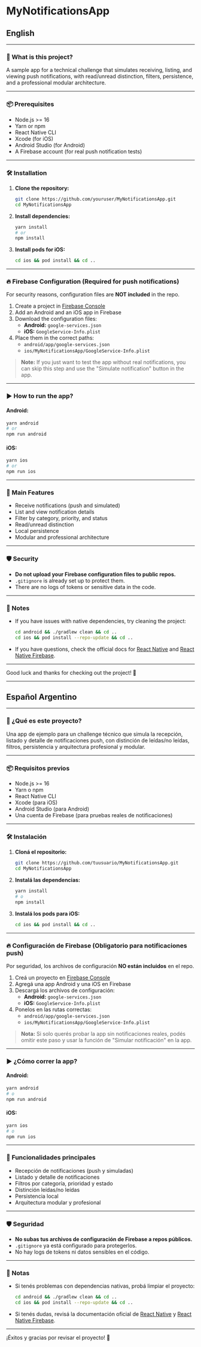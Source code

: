 # MyNotificationsApp

## English

---

### 🚀 What is this project?
A sample app for a technical challenge that simulates receiving, listing, and viewing push notifications, with read/unread distinction, filters, persistence, and a professional modular architecture.

---

### 📦 Prerequisites
- Node.js >= 16
- Yarn or npm
- React Native CLI
- Xcode (for iOS)
- Android Studio (for Android)
- A Firebase account (for real push notification tests)

---

### 🛠️ Installation

1. **Clone the repository:**
   ```sh
   git clone https://github.com/youruser/MyNotificationsApp.git
   cd MyNotificationsApp
   ```

2. **Install dependencies:**
   ```sh
   yarn install
   # or
   npm install
   ```

3. **Install pods for iOS:**
   ```sh
   cd ios && pod install && cd ..
   ```

---

### 🔥 Firebase Configuration (Required for push notifications)

For security reasons, configuration files are **NOT included** in the repo.

1. Create a project in [Firebase Console](https://console.firebase.google.com/)
2. Add an Android and an iOS app in Firebase
3. Download the configuration files:
   - **Android:** `google-services.json`
   - **iOS:** `GoogleService-Info.plist`
4. Place them in the correct paths:
   - `android/app/google-services.json`
   - `ios/MyNotificationsApp/GoogleService-Info.plist`

> **Note:** If you just want to test the app without real notifications, you can skip this step and use the "Simulate notification" button in the app.

---

### ▶️ How to run the app?

#### **Android:**
```sh
yarn android
# or
npm run android
```

#### **iOS:**
```sh
yarn ios
# or
npm run ios
```

---

### 🧪 Main Features
- Receive notifications (push and simulated)
- List and view notification details
- Filter by category, priority, and status
- Read/unread distinction
- Local persistence
- Modular and professional architecture

---

### 🛡️ Security
- **Do not upload your Firebase configuration files to public repos.**
- `.gitignore` is already set up to protect them.
- There are no logs of tokens or sensitive data in the code.

---

### 📝 Notes
- If you have issues with native dependencies, try cleaning the project:
  ```sh
  cd android && ./gradlew clean && cd ..
  cd ios && pod install --repo-update && cd ..
  ```
- If you have questions, check the official docs for [React Native](https://reactnative.dev/) and [React Native Firebase](https://rnfirebase.io/).

---

Good luck and thanks for checking out the project! 🚀

---

## Español Argentino

---

### 🚀 ¿Qué es este proyecto?
Una app de ejemplo para un challenge técnico que simula la recepción, listado y detalle de notificaciones push, con distinción de leídas/no leídas, filtros, persistencia y arquitectura profesional y modular.

---

### 📦 Requisitos previos
- Node.js >= 16
- Yarn o npm
- React Native CLI
- Xcode (para iOS)
- Android Studio (para Android)
- Una cuenta de Firebase (para pruebas reales de notificaciones)

---

### 🛠️ Instalación

1. **Cloná el repositorio:**
   ```sh
   git clone https://github.com/tuusuario/MyNotificationsApp.git
   cd MyNotificationsApp
   ```

2. **Instalá las dependencias:**
   ```sh
   yarn install
   # o
   npm install
   ```

3. **Instalá los pods para iOS:**
   ```sh
   cd ios && pod install && cd ..
   ```

---

### 🔥 Configuración de Firebase (Obligatorio para notificaciones push)

Por seguridad, los archivos de configuración **NO están incluidos** en el repo.

1. Creá un proyecto en [Firebase Console](https://console.firebase.google.com/)
2. Agregá una app Android y una iOS en Firebase
3. Descargá los archivos de configuración:
   - **Android:** `google-services.json`
   - **iOS:** `GoogleService-Info.plist`
4. Ponelos en las rutas correctas:
   - `android/app/google-services.json`
   - `ios/MyNotificationsApp/GoogleService-Info.plist`

> **Nota:** Si solo querés probar la app sin notificaciones reales, podés omitir este paso y usar la función de "Simular notificación" en la app.

---

### ▶️ ¿Cómo correr la app?

#### **Android:**
```sh
yarn android
# o
npm run android
```

#### **iOS:**
```sh
yarn ios
# o
npm run ios
```

---

### 🧪 Funcionalidades principales
- Recepción de notificaciones (push y simuladas)
- Listado y detalle de notificaciones
- Filtros por categoría, prioridad y estado
- Distinción leídas/no leídas
- Persistencia local
- Arquitectura modular y profesional

---

### 🛡️ Seguridad
- **No subas tus archivos de configuración de Firebase a repos públicos.**
- `.gitignore` ya está configurado para protegerlos.
- No hay logs de tokens ni datos sensibles en el código.

---

### 📝 Notas
- Si tenés problemas con dependencias nativas, probá limpiar el proyecto:
  ```sh
  cd android && ./gradlew clean && cd ..
  cd ios && pod install --repo-update && cd ..
  ```
- Si tenés dudas, revisá la documentación oficial de [React Native](https://reactnative.dev/) y [React Native Firebase](https://rnfirebase.io/).

---

¡Éxitos y gracias por revisar el proyecto! 🚀
